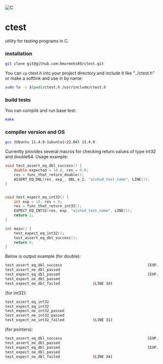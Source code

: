 ![C](https://img.shields.io/badge/c-%2300599C.svg?style=for-the-badge&logo=c&logoColor=white)

# ctest
utility for testing programs in C.

### installation
```bash
git clone git@github.com:Omarmeks89/ctest.git
```

You can `cp` ctest.h into your project directory and
include it like "../ctest.h"
or make a softlink and use in by name:
```bash
sudo ln -s $(pwd)/ctest.h /usr/include/ctest.h
```

### build tests

You can compile and run base test:
```bash
make
```

### compiler version and OS
```bash
gcc (Ubuntu 11.4.0-1ubuntu1~22.04) 11.4.0
```

Currently provides several macros for checking return values of type int32 and double64. Usage example:
```C
void test_assert_eq_dbl_success() {
    double expected = 10.0, res = 0.0;
    res = func_that_return_double();
    ASSERT_EQ_DBL(res, exp_, DBL_e_2, "wished_test_name", LINE());
}


void test_expect_eq_int32() {
    int exp = 10, res = 0;
    res = func_that_return_int32();
    EXPECT_EQ_INT32(res, exp, "wished_test_name", LINE());
    return 1;
}

int main() {
    test_expect_eq_int32();
    test_assert_eq_dbl_success();
    return 0;
}
```
Below is output example (for double):
```bash
test_assert_eq_dbl_success                                       [EXP.: 10.000000, GOT: 10.000000, EPS.: 0.010000]           PASSED.
test_assert_ne_dbl_passed                                                 [10.011000 != 10.000000. EPS.: 0.010000]           PASSED.
test_expect_eq_dbl_passed                                        [EXP.: 10.010000, GOT: 10.010000, EPS.: 0.010000]           PASSED.
test_expect_ne_dbl_passed                                                 [10.000001 != 10.000000. EPS.: 0.000001]           PASSED.
test_expect_ne_dbl_failed               (LINE 34)                         [10.000001 == 10.000000. EPS.: 0.000001]           FAILED.
```

(for int32):
```bash
test_assert_eq_int32                                                                           [EXP.: 10, GOT: 10]           PASSED.
test_expect_eq_int32                                                                           [EXP.: 10, GOT: 10]           PASSED.
test_expect_ne_int32_passed                                                                              [10 != 8]           PASSED.
test_assert_ne_int32_passed                                                                              [10 != 0]           PASSED.
test_expect_ne_int32_failed             (LINE 31)                                                       [10 == 10]           FAILED.
```

(for pointers):
```bash
test_assert_eq_dbl_success                                       [EXP.: 10.000000, GOT: 10.000000, EPS.: 0.010000]           PASSED.
test_assert_ne_dbl_passed                                                 [10.011000 != 10.000000. EPS.: 0.010000]           PASSED.
test_expect_eq_dbl_passed                                        [EXP.: 10.010000, GOT: 10.010000, EPS.: 0.010000]           PASSED.
test_expect_ne_dbl_passed                                                 [10.000001 != 10.000000. EPS.: 0.000001]           PASSED.
test_expect_ne_dbl_failed               (LINE 34)                         [10.000001 == 10.000000. EPS.: 0.000001]           FAILED.
```
